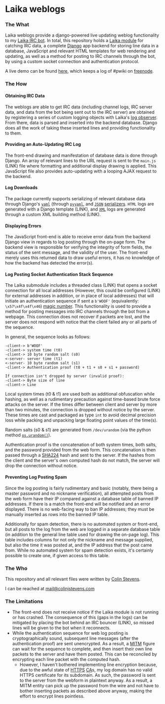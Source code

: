 # Laika weblogs

### The What
Laika weblogs provide a django-powered live updating weblog functionality to my [Laika IRC bot](https://github.com/C-Stevens/Laika). In total, this repository holds a [Laika module](https://github.com/C-Stevens/Laika#modules) for catching IRC data, a complete [Django](https://www.djangoproject.com) app backend for storing line data in a database, JavaScript and relevant HTML templates for web rendering and updating, as well as a method for posting to IRC channels through the bot, by using a custom socket connection and authentication protocol.

A live demo can be found [here](http://irc.mog.dog/weblog/pwiki/), which keeps a log of #pwiki on [freenode](https://freenode.net).

### The How
#### Obtaining IRC Data
The weblogs are able to get IRC data (including channel logs, IRC server data, and data from the bot being sent out to the IRC server) are obtained by registering a series of custom logging objects with Laika's [log observer](https://github.com/C-Stevens/laika/blob/master/doc/log.py.md#irclogmanager-objects). From there, data is parsed and inserted into the backend database. Django does all the work of taking these inserted lines and providing functionality to them.

#### Providing an Auto-Updating IRC Log
The front-end drawing and manifestation of database data is done through Django. An array of relevant lines to the URL request is sent to the `main.js` (LINK) file where formatting and additional display drawing is applied. This JavaScript file also provides auto-updating with a looping AJAX request to the backend.

#### Log Downloads
The package currently supports serializing of relevant database data through Django's [`yaml`](http://yaml.org/) (through [`pyyaml`](http://pyyaml.org/), and [`JSON`](http://json.org/) [serializers](https://docs.djangoproject.com/en/1.8/topics/serialization/#serialization-formats). `HTML` logs are generated with a Django template (LINK), and [`XML`](http://www.w3.org/XML/) logs are generated through a custom XML building method (LINK).

#### Displaying Errors
The JavaScript front-end is able to receive error data from the backend Django view in regards to log posting through the on-page form. The backend view is responsible for verifying the integrity of form fields, the status of the sent message, and the validity of the user. The front-end merely uses this returned data to draw useful errors, it has no knowledge of how the backend has detected the error(s).

#### Log Posting Socket Authentication Stack Sequence
The Laika submodule includes a threaded class (LINK) that opens a socket connection for all local addresses (However, this could be configured (LINK) for external addresses in addition, or in place of local addresses) that will initiate an authentication sequence if sent a `b'WOOF'` (equivalently: `\x57\x4f\x4f\x46`) [magic number](https://en.wikipedia.org/wiki/Magic_number_(programming)). This functionality is used to provide a method for posting messages into IRC channels through the bot from a webpage. This connection does not recover if packets are lost, and the server does not respond with notice that the client failed any or all parts of the sequence.

In general, the sequence looks as follows:
```
-client-> b'WOOF'
-client-> system time (t0)
-client-> 10 byte random salt (s0)
<-server- server time (t1)
<-server- 10 byte random salt (s1)
-client-> Authentication proof (t0 + t1 + s0 + s1 + password)

If connection isn't dropped by server (invalid proof):
-client-> Byte size of line
-client-> Line
```
Local system times (t0 & t1) are used both as additional obfuscation while hashing, as well as a rudimentary precaution against time-based brute force attacks on the server. If the times differ between client and server by more than two minutes, the connection is dropped without notice by the server. These times are cast and packaged as type `int` to avoid decimal precision loss while packing and unpacking large floating point values of the time(s).

Random salts (s0 & s1) are generated from `/dev/urandom` (via the python method [`os.urandom()`](https://docs.python.org/2/library/os.html#os.urandom)).

Authentication proof is the concatenation of both system times, both salts, and the password provided from the web form. This concatenation is then passed through a [SHA224](https://www.ietf.org/rfc/rfc3874.txt) hash and sent to the server. If the hashes from the client and the server's own computed hash do not match, the server will drop the connection without notice.

#### Preventing Log Posting Spam
Since the log posting is fairly rudimentary and basic (notably, there being a master password and no nickname verification), all attempted posts from the web form have their IP compared against a database table of banned IP addresses. If there is a match the front-end will be notified and an error displayed. There is no web-facing way to ban IP addresses; they must be manually inserted as rows into the banned IP table.

Additionally for spam detection, there is no automated system or front-end, but all posts to the log from the web are logged in a separate database table (in addition to the general line table used for drawing the on-page log). This table includes columns for not only the nickname and message supplied, but also the time it was posted at, and the IP address that the post came from. While no automated system for spam detection exists, it's certainly possible to create one, if given access to this table.

### The Who
This repository and all relevant files were written by [Colin Stevens](https://colinjstevens.com).

I can be reached at [mail@colinjstevens.com](mailto:mail@colinjstevens.com)

### The Limitations
* The front-end does not receive notice if the Laika module is not running or has crashed. The consequence of this (gaps in the logs) can be mitigated by placing the bot behind an IRC bouncer (LINK), so missed lines will be given to the bot when it reconnects.
* While the authentication sequence for web log posting is cryptographically sound, subsequent line messages (after the authentication proof) are sent unencrypted. As a result, a [MITM](https://en.wikipedia.org/wiki/Man-in-the-middle_attack) figure can wait for the sequence to complete, and then insert their own line packets to the server and have them posted. This can be reconciled by encrypting each line packet with the computed hash.
  * However, I haven't bothered implementing line encryption because, due to the awful state of [HTTPS](https://en.wikipedia.org/wiki/HTTPS) [CA](https://en.wikipedia.org/wiki/Certificate_authority)s, my log domain has no valid HTTPS certificate for its subdomain. As such, the password is sent to the server from the webform in plaintext anyway. As a result, a MITM entity can pick up the password from the wire and not have to bother inserting packets as described above anyway, making the effort to encrypt lines pointless.